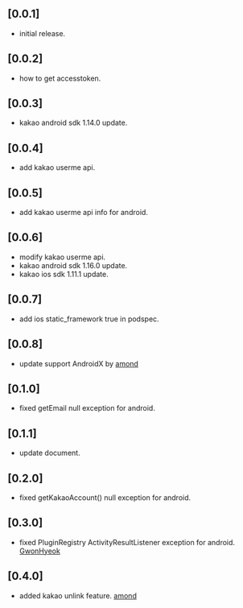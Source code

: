 ## [0.0.1]

* initial release.

## [0.0.2]

* how to get accesstoken.

## [0.0.3]

* kakao android sdk 1.14.0 update.

## [0.0.4]

* add kakao userme api.

## [0.0.5]

* add kakao userme api info for android.

## [0.0.6]

* modify kakao userme api.
* kakao android sdk 1.16.0 update.
* kakao ios sdk 1.11.1 update.

## [0.0.7]

* add ios static_framework true in podspec.

## [0.0.8]

* update support AndroidX by [amond](https://github.com/amondnet)

## [0.1.0]

* fixed getEmail null exception for android.

## [0.1.1]

* update document.

## [0.2.0]

* fixed getKakaoAccount() null exception for android.

## [0.3.0]

* fixed PluginRegistry ActivityResultListener exception for android. [GwonHyeok](https://github.com/GwonHyeok)

## [0.4.0]

* added kakao unlink feature. [amond](https://github.com/amondnet)